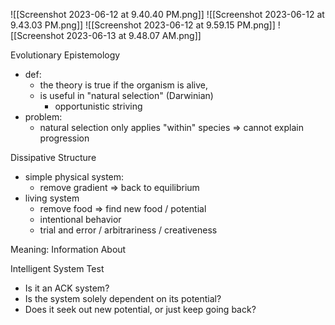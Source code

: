 
![[Screenshot 2023-06-12 at 9.40.40 PM.png]]
![[Screenshot 2023-06-12 at 9.43.03 PM.png]]
![[Screenshot 2023-06-12 at 9.59.15 PM.png]]
![[Screenshot 2023-06-13 at 9.48.07 AM.png]]

Evolutionary Epistemology 
- def:
	- the theory is true if the organism is alive,
	- is useful in "natural selection" (Darwinian)
		- opportunistic striving
- problem:
	- natural selection only applies "within" species
		=> cannot explain progression

Dissipative Structure
- simple physical system:
	- remove gradient => back to equilibrium
- living system
	- remove food => find new food / potential
	- intentional behavior
	- trial and error / arbitrariness / creativeness

Meaning: Information About

Intelligent System Test
- Is it an ACK system?
- Is the system solely dependent on its potential?
- Does it seek out new potential, or just keep going back?